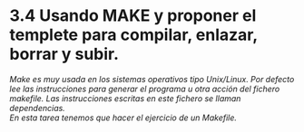 # 3.4 Usando MAKE y proponer el templete para compilar, enlazar, borrar y subir.
*Make es muy usada en los sistemas operativos tipo Unix/Linux. Por defecto lee las instrucciones para generar el programa u otra acción del fichero makefile. Las instrucciones escritas en este fichero se llaman dependencias.*
 <br> 
 *En esta tarea tenemos que hacer el ejercicio de un Makefile.*
